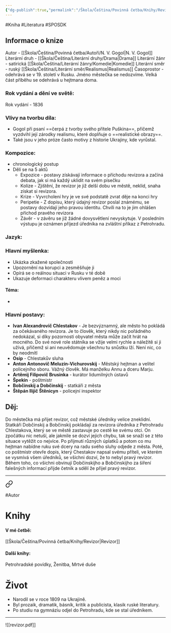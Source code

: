 ```yaml
---
{"dg-publish":true,"permalink":"/Škola/Čeština/Povinná četba/Knihy/Revizor/","created":"2023-11-28T11:59:57.618+01:00","updated":"2024-03-13T18:24:36.437+01:00"}
---
```


#Kniha #Literatura #SPOSDK
## Informace o knize
Autor -  [[Škola/Čeština/Povinná četba/Autoři/N. V. Gogol\|N. V. Gogol]]
Literární druh - [[Škola/Čeština/Literární druhy/Drama\|Drama]]
Literární žánr -  satirická [[Škola/Čeština/Literární žánry/Komedie\|Komedie]]
Literární směr - ruský [[Škola/Čeština/Literární směr/Realismus\|Realismus]]
Časoprostor -  odehrává se v 19. století v Rusku. Jméno městečka se nedozvíme. Velká část příběhu se odehrává u hejtmana doma.
### Rok vydání a dění ve světě:
Rok vydání - 1836
### Vlivy na tvorbu díla:
- Gogol při psaní ==čerpá z tvorby svého přítele Puškina==, přičemž vyzdvihl její zárodky realismu, které doplňuje o ==realistické obrazy==.
- Také jsou v jeho próze často motivy z historie Ukrajiny, kde vyrůstal.
### Kompozice:
- chronologický postup
- Dělí se na 5 aktů
	- Expozice - postavy získávají informace o příchodu revizora a začíná debata, jak si má každý uklidit na svém písečku
	- Kolize - Zjištění, že revizor je již delší dobu ve městě, neklid, snaha získat si revizora.
	- Krize - Vyvrcholení hry je ve své podstatě zvrat děje na konci hry
	- Peripetie - Z dopisu, který údajný revizor poslal známému, se postavy dozvídají jeho pravou identitu. Chvíli na to je jim ohlášen příchod pravého revizora
	- Závěr - v závěru se již žádné dovysvětlení nevyskytuje. V posledním výstupu je oznámen příjezd úředníka na zvláštní příkaz z Petrohradu.
### Jazyk:

### Hlavní myšlenka:
- Ukázka zkažené společnosti
- Upozornění na korupci a zesměšňuje ji
- Opírá se o reálnou situaci v Rusku v té době
- Ukazuje deformaci charakteru vlivem peněz a moci
#### Téma:
 - 
### Hlavní postavy:
- __Ivan Alexandrovič Chlestakov__ - Je bezvýznamný, ale město ho pokládá za očekávaného revizora. Je to člověk, který nikdy nic pořádného nedokázal, si díky pozornosti obyvatel města může začít hrát na mocného. Do své nové role státníka se vžije velmi rychle a náležitě si ji užívá, přičemž si ani neuvědomuje všechnu tu snůstku lží. Není nic, co by neodmítl
- __Osip__ - Chlestakův sluha
- __Anton Antonovič Meluzin-Vichurovskij__ - Městský hejtman a velitel policejního sboru. Vážný člověk. Má manželku Annu a dceru Marju.
- __Artěmij Filipovič Brusinka__ - kurátor lidumilných ústavů
- __Špekin__ - poštmistr
- __Bobčinskij a Dobčinskij__ - statkáři z města
- __Štěpán Ilijič Štěnicyn__ - policejní inspektor
## Děj:
Do městečka má přijet revizor, což městské úředníky velice zneklidní. Statkáři Dobčinskij a Bobčinskij pokládají za revizora úředníka z Petrohradu Chlestakova, který se ve městě zastavuje po cestě ke svému otci. On zpočátku nic netuší, ale jakmile se dozví jejich chybu, tak se snaží se z této situace vytěžit co nejvíce. Po přijmutí různých úplatků a potom co mu hejtman nabídne ruku své dcery na radu svého sluhy odjede z města. Poté, co poštmistr otevře dopis, který Chestakov napsal svému příteli, ve kterém se vysmívá všem úředníků, se všichni dozví, že to nebyl pravý revizor. Během toho, co všichni obvinují Dobčinskijho a Bobčinskijho za šíření falešných informací přijde četník a sdělí že přijel pravý revizor.
___

<div class="transclusion internal-embed is-loaded"><a class="markdown-embed-link" href="/skola/cestina/povinna-cetba/autori/n-v-gogol/" aria-label="Open link"><svg xmlns="http://www.w3.org/2000/svg" width="24" height="24" viewBox="0 0 24 24" fill="none" stroke="currentColor" stroke-width="2" stroke-linecap="round" stroke-linejoin="round" class="svg-icon lucide-link"><path d="M10 13a5 5 0 0 0 7.54.54l3-3a5 5 0 0 0-7.07-7.07l-1.72 1.71"></path><path d="M14 11a5 5 0 0 0-7.54-.54l-3 3a5 5 0 0 0 7.07 7.07l1.71-1.71"></path></svg></a><div class="markdown-embed">




#Autor 
# Knihy
#### V mé četbě:
[[Škola/Čeština/Povinná četba/Knihy/Revizor\|Revizor]]
#### Další knihy:
Petrohradské povídky, Ženitba, Mrtvé duše
# Život
- Narodil se v roce 1809 na Ukrajině.
- Byl prozaik, dramatik, básník, kritik a publicista, klasik ruské literatury.
- Po studiu na gymnáziu odjel do Petrohradu, kde se stal úředníkem.


</div></div>

___

![[revizor.pdf]]